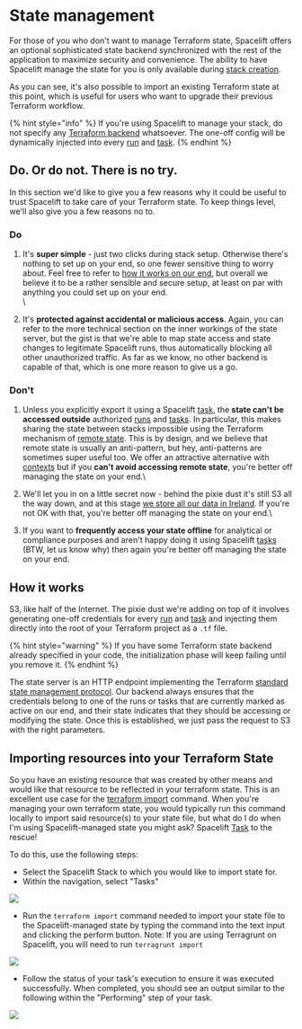 # State management

For those of you who don't want to manage Terraform state, Spacelift offers an optional sophisticated state backend synchronized with the rest of the application to maximize security and convenience. The ability to have Spacelift manage the state for you is only available during [stack creation](../../concepts/stack/creating-a-stack.md#terraform).

As you can see, it's also possible to import an existing Terraform state at this point, which is useful for users who want to upgrade their previous Terraform workflow.

{% hint style="info" %}
If you're using Spacelift to manage your stack, do not specify any [Terraform backend](https://www.terraform.io/docs/backends/index.html) whatsoever. The one-off config will be dynamically injected into every [run](../../concepts/run/) and [task](../../concepts/run/task.md).
{% endhint %}

## Do. Or do not. There is no try.

In this section we'd like to give you a few reasons why it could be useful to trust Spacelift to take care of your Terraform state. To keep things level, we'll also give you a few reasons no to.

### Do

1. It's **super simple** - just two clicks during stack setup. Otherwise there's nothing to set up on your end, so one fewer sensitive thing to worry about. Feel free to refer to [how it works on our end](state-management.md#how-it-works), but overall we believe it to be a rather sensible and secure setup, at least on par with anything you could set up on your end.\
   \

2. It's **protected against accidental or malicious access**. Again, you can refer to the more technical section on the inner workings of the state server, but the gist is that we're able to map state access and state changes to legitimate Spacelift runs, thus automatically blocking all other unauthorized traffic. As far as we know, no other backend is capable of that, which is one more reason to give us a go.

### Don't

1. Unless you explicitly export it using a Spacelift [task](../../concepts/run/task.md), the **state can't be accessed outside** authorized [runs](../../concepts/run/) and [tasks](../../concepts/run/task.md). In particular, this makes sharing the state between stacks impossible using the Terraform mechanism of [remote state](https://www.terraform.io/docs/providers/terraform/d/remote\_state.html). This is by design, and we believe that remote state is usually an anti-pattern, but hey, anti-patterns are sometimes super useful too. We offer an attractive alternative with [contexts](../../concepts/configuration/context.md) but if you **can't avoid accessing remote state**, you're better off managing the state on your end.\

2. We'll let you in on a little secret now - behind the pixie dust it's still S3 all the way down, and at this stage [we store all our data in Ireland](../../product/security.md). If you're not OK with that, you're better off managing the state on your end.\

3. If you want to **frequently access your state offline** for analytical or compliance purposes and aren't happy doing it using Spacelift [tasks](../../concepts/run/task.md) (BTW, let us know why) then again you're better off managing the state on your end.

## How it works

S3, like half of the Internet. The pixie dust we're adding on top of it involves generating one-off credentials for every [run](../../concepts/run/) and [task](../../concepts/run/task.md) and injecting them directly into the root of your Terraform project as a `.tf` file.

{% hint style="warning" %}
If you have some Terraform state backend already specified in your code, the initialization phase will keep failing until you remove it.
{% endhint %}

The state server is an HTTP endpoint implementing the Terraform [standard state management protocol](https://www.terraform.io/docs/backends/types/http.html). Our backend always ensures that the credentials belong to one of the runs or tasks that are currently marked as active on our end, and their state indicates that they should be accessing or modifying the state. Once this is established, we just pass the request to S3 with the right parameters.

## Importing resources into your Terraform State

So you have an existing resource that was created by other means and would like that resource to be reflected in your terraform state. This is an excellent use case for the [terraform import](https://www.terraform.io/cli/import) command. When you're managing your own terraform state, you would typically run this command locally to import said resource(s) to your state file, but what do I do when I'm using Spacelift-managed state you might ask? Spacelift [Task](https://docs.spacelift.io/concepts/run/task) to the rescue!

To do this, use the following steps:

* Select the Spacelift Stack to which you would like to import state for.
* Within the navigation, select "Tasks"

![](<../../.gitbook/assets/Screen Shot 2022-02-15 at 10.25.20 AM.png>)

* Run the `terraform import` command needed to import your state file to the Spacelift-managed state by typing the command into the text input and clicking the perform button. Note: If you are using Terragrunt on Spacelift, you will need to run `terragrunt import`

![](<../../.gitbook/assets/Screen Shot 2022-02-15 at 1.05.23 PM.png>)

* Follow the status of your task's execution to ensure it was executed successfully. When completed, you should see an output similar to the following within the "Performing" step of your task.

![](<../../.gitbook/assets/Screen Shot 2022-02-15 at 1.31.29 PM.png>)

